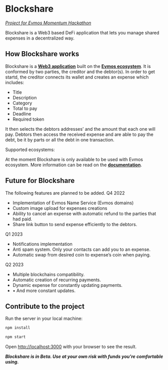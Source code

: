 # Blockshare

[*Project for Evmos Momentum Hackathon*](https://evmos2022.devpost.com/)

Blockshare is a Web3 based DeFi application that lets you manage shared expenses in a decentralized way.

## How Blockshare works 

Blockshare is a [**Web3 application**](https://blockshare.app) built on the [**Evmos ecosystem**](https://evmos.org/). It is conformed by two parties, the creditor and the debtor(s). In order to get startd, the creditor connects its wallet and creates an expense which includes:
* Title
* Description
* Category
* Total to pay
* Deadline
* Required token

It then selects the debtors addresses’ and the amount that each one will pay. Debtors then access the received expense and are able to pay the debt, be it by parts or all the debt in one transaction.

Supported ecosystems:

At the moment Blockshare is only available to be used with Evmos ecosystem. More information can be read on the [**documentation**](https://docs.evmos.org).

## Future for Blockshare
The following features are planned to be added.
Q4 2022
* Implementation of Evmos Name Service (Evmos domains)
* Custom image upload for expenses creations
* Ability to cancel an expense with automatic refund to the parties that had paid.
* Share link button to send expense efficiently to the debtors.

Q1 2023
* Notifications implementation
* Anti spam system. Only your contacts can add you to an expense.
* Automatic swap from desired coin to expense’s coin when paying.

Q2 2023
* Multiple blockchains compatibility.
* Automatic creation of recurring payments.
* Dynamic expense for constantly updating payments.
* • And more constant updates.


## Contribute to the project

Run the server in your local machine:

```bash
npm install

npm start
```

Open <http://localhost:3000> with your browser to see the result.


***Blockshare is in Beta. Use at your own risk with funds you're comfortable using.***
